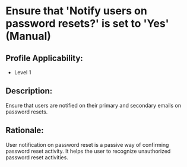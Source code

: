 # Ensure that 'Notify users on password resets?' is set to 'Yes' (Manual)

## Profile Applicability:

- Level 1

## Description:

Ensure that users are notified on their primary and secondary emails on password resets.

## Rationale:

User notification on password reset is a passive way of confirming password reset activity. It helps the user to recognize unauthorized password reset activities.
